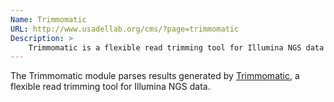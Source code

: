 ```yaml
---
Name: Trimmomatic
URL: http://www.usadellab.org/cms/?page=trimmomatic
Description: >
    Trimmomatic is a flexible read trimming tool for Illumina NGS data
---
```


The Trimmomatic module parses results generated by
[Trimmomatic](http://www.usadellab.org/cms/?page=trimmomatic),
a flexible read trimming tool for Illumina NGS data.